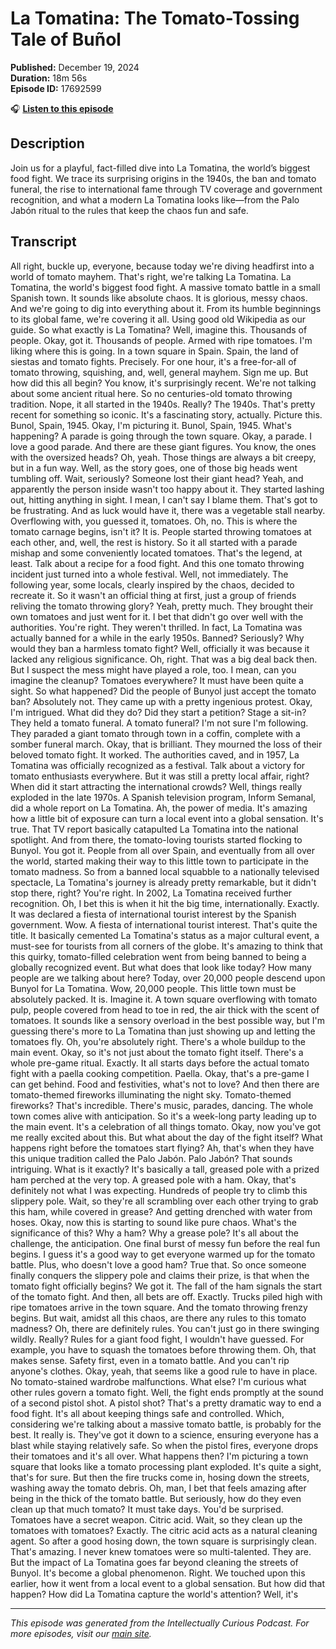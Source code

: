 # La Tomatina: The Tomato-Tossing Tale of Buñol

**Published:** December 19, 2024  
**Duration:** 18m 56s  
**Episode ID:** 17692599

🎧 **[Listen to this episode](https://intellectuallycurious.buzzsprout.com/2529712/episodes/17692599-la-tomatina-the-tomato-tossing-tale-of-buñol)**

## Description

Join us for a playful, fact-filled dive into La Tomatina, the world’s biggest food fight. We trace its surprising origins in the 1940s, the ban and tomato funeral, the rise to international fame through TV coverage and government recognition, and what a modern La Tomatina looks like—from the Palo Jabón ritual to the rules that keep the chaos fun and safe.

## Transcript

All right, buckle up, everyone, because today we're diving headfirst into a world of tomato mayhem. That's right, we're talking La Tomatina. La Tomatina, the world's biggest food fight. A massive tomato battle in a small Spanish town. It sounds like absolute chaos. It is glorious, messy chaos. And we're going to dig into everything about it. From its humble beginnings to its global fame, we're covering it all. Using good old Wikipedia as our guide. So what exactly is La Tomatina? Well, imagine this. Thousands of people. Okay, got it. Thousands of people. Armed with ripe tomatoes. I'm liking where this is going. In a town square in Spain. Spain, the land of siestas and tomato fights. Precisely. For one hour, it's a free-for-all of tomato throwing, squishing, and, well, general mayhem. Sign me up. But how did this all begin? You know, it's surprisingly recent. We're not talking about some ancient ritual here. So no centuries-old tomato throwing tradition. Nope, it all started in the 1940s. Really? The 1940s. That's pretty recent for something so iconic. It's a fascinating story, actually. Picture this. Bunol, Spain, 1945. Okay, I'm picturing it. Bunol, Spain, 1945. What's happening? A parade is going through the town square. Okay, a parade. I love a good parade. And there are these giant figures. You know, the ones with the oversized heads? Oh, yeah. Those things are always a bit creepy, but in a fun way. Well, as the story goes, one of those big heads went tumbling off. Wait, seriously? Someone lost their giant head? Yeah, and apparently the person inside wasn't too happy about it. They started lashing out, hitting anything in sight. I mean, I can't say I blame them. That's got to be frustrating. And as luck would have it, there was a vegetable stall nearby. Overflowing with, you guessed it, tomatoes. Oh, no. This is where the tomato carnage begins, isn't it? It is. People started throwing tomatoes at each other, and, well, the rest is history. So it all started with a parade mishap and some conveniently located tomatoes. That's the legend, at least. Talk about a recipe for a food fight. And this one tomato throwing incident just turned into a whole festival. Well, not immediately. The following year, some locals, clearly inspired by the chaos, decided to recreate it. So it wasn't an official thing at first, just a group of friends reliving the tomato throwing glory? Yeah, pretty much. They brought their own tomatoes and just went for it. I bet that didn't go over well with the authorities. You're right. They weren't thrilled. In fact, La Tomatina was actually banned for a while in the early 1950s. Banned? Seriously? Why would they ban a harmless tomato fight? Well, officially it was because it lacked any religious significance. Oh, right. That was a big deal back then. But I suspect the mess might have played a role, too. I mean, can you imagine the cleanup? Tomatoes everywhere? It must have been quite a sight. So what happened? Did the people of Bunyol just accept the tomato ban? Absolutely not. They came up with a pretty ingenious protest. Okay, I'm intrigued. What did they do? Did they start a petition? Stage a sit-in? They held a tomato funeral. A tomato funeral? I'm not sure I'm following. They paraded a giant tomato through town in a coffin, complete with a somber funeral march. Okay, that is brilliant. They mourned the loss of their beloved tomato fight. It worked. The authorities caved, and in 1957, La Tomatina was officially recognized as a festival. Talk about a victory for tomato enthusiasts everywhere. But it was still a pretty local affair, right? When did it start attracting the international crowds? Well, things really exploded in the late 1970s. A Spanish television program, Inform Semanal, did a whole report on La Tomatina. Ah, the power of media. It's amazing how a little bit of exposure can turn a local event into a global sensation. It's true. That TV report basically catapulted La Tomatina into the national spotlight. And from there, the tomato-loving tourists started flocking to Bunyol. You got it. People from all over Spain, and eventually from all over the world, started making their way to this little town to participate in the tomato madness. So from a banned local squabble to a nationally televised spectacle, La Tomatina's journey is already pretty remarkable, but it didn't stop there, right? You're right. In 2002, La Tomatina received further recognition. Oh, I bet this is when it hit the big time, internationally. Exactly. It was declared a fiesta of international tourist interest by the Spanish government. Wow. A fiesta of international tourist interest. That's quite the title. It basically cemented La Tomatina's status as a major cultural event, a must-see for tourists from all corners of the globe. It's amazing to think that this quirky, tomato-filled celebration went from being banned to being a globally recognized event. But what does that look like today? How many people are we talking about here? Today, over 20,000 people descend upon Bunyol for La Tomatina. Wow, 20,000 people. This little town must be absolutely packed. It is. Imagine it. A town square overflowing with tomato pulp, people covered from head to toe in red, the air thick with the scent of tomatoes. It sounds like a sensory overload in the best possible way, but I'm guessing there's more to La Tomatina than just showing up and letting the tomatoes fly. Oh, you're absolutely right. There's a whole buildup to the main event. Okay, so it's not just about the tomato fight itself. There's a whole pre-game ritual. Exactly. It all starts days before the actual tomato fight with a paella cooking competition. Paella. Okay, that's a pre-game I can get behind. Food and festivities, what's not to love? And then there are tomato-themed fireworks illuminating the night sky. Tomato-themed fireworks? That's incredible. There's music, parades, dancing. The whole town comes alive with anticipation. So it's a week-long party leading up to the main event. It's a celebration of all things tomato. Okay, now you've got me really excited about this. But what about the day of the fight itself? What happens right before the tomatoes start flying? Ah, that's when they have this unique tradition called the Palo Jabón. Palo Jabón? That sounds intriguing. What is it exactly? It's basically a tall, greased pole with a prized ham perched at the very top. A greased pole with a ham. Okay, that's definitely not what I was expecting. Hundreds of people try to climb this slippery pole. Wait, so they're all scrambling over each other trying to grab this ham, while covered in grease? And getting drenched with water from hoses. Okay, now this is starting to sound like pure chaos. What's the significance of this? Why a ham? Why a grease pole? It's all about the challenge, the anticipation. One final burst of messy fun before the real fun begins. I guess it's a good way to get everyone warmed up for the tomato battle. Plus, who doesn't love a good ham? True that. So once someone finally conquers the slippery pole and claims their prize, is that when the tomato fight officially begins? We got it. The fall of the ham signals the start of the tomato fight. And then, all bets are off. Exactly. Trucks piled high with ripe tomatoes arrive in the town square. And the tomato throwing frenzy begins. But wait, amidst all this chaos, are there any rules to this tomato madness? Oh, there are definitely rules. You can't just go in there swinging wildly. Really? Rules for a giant food fight, I wouldn't have guessed. For example, you have to squash the tomatoes before throwing them. Oh, that makes sense. Safety first, even in a tomato battle. And you can't rip anyone's clothes. Okay, yeah, that seems like a good rule to have in place. No tomato-stained wardrobe malfunctions. What else? I'm curious what other rules govern a tomato fight. Well, the fight ends promptly at the sound of a second pistol shot. A pistol shot? That's a pretty dramatic way to end a food fight. It's all about keeping things safe and controlled. Which, considering we're talking about a massive tomato battle, is probably for the best. It really is. They've got it down to a science, ensuring everyone has a blast while staying relatively safe. So when the pistol fires, everyone drops their tomatoes and it's all over. What happens then? I'm picturing a town square that looks like a tomato processing plant exploded. It's quite a sight, that's for sure. But then the fire trucks come in, hosing down the streets, washing away the tomato debris. Oh, man, I bet that feels amazing after being in the thick of the tomato battle. But seriously, how do they even clean up that much tomato? It must take days. You'd be surprised. Tomatoes have a secret weapon. Citric acid. Wait, so they clean up the tomatoes with tomatoes? Exactly. The citric acid acts as a natural cleaning agent. So after a good hosing down, the town square is surprisingly clean. That's amazing. I never knew tomatoes were so multi-talented. They are. But the impact of La Tomatina goes far beyond cleaning the streets of Bunyol. It's become a global phenomenon. Right. We touched upon this earlier, how it went from a local event to a global sensation. But how did that happen? How did La Tomatina capture the world's attention? Well, it's

---
*This episode was generated from the Intellectually Curious Podcast. For more episodes, visit our [main site](https://intellectuallycurious.buzzsprout.com).*
